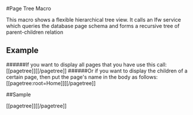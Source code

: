 #Page Tree Macro

This macro shows a flexible hierarchical tree view.
It calls an lfw service which queries the database page schema and forms a recursive tree of parent-children relation


## Example
######If you want to display all pages that you have use this call:
        [[pagetree]][[/pagetree]]
######Or if you want to display the children of a certain page, then put the page's name in the body as follows:
        [[pagetree:root=Home]][[/pagetree]]

##Sample

[[pagetree]][[/pagetree]]

